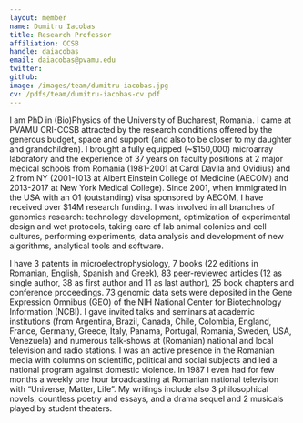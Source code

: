 ```yaml
---
layout: member
name: Dumitru Iacobas
title: Research Professor
affiliation: CCSB
handle: daiacobas
email: daiacobas@pvamu.edu
twitter: 
github: 
image: /images/team/dumitru-iacobas.jpg
cv: /pdfs/team/dumitru-iacobas-cv.pdf
---
```


I am PhD in (Bio)Physics of the University of Bucharest, Romania. I came at PVAMU CRI-CCSB attracted by the research conditions offered by the generous budget, space and support (and also to be closer to my daughter and grandchildren). I brought a fully equipped (~$150,000) microarray laboratory and the experience of 37 years on faculty positions at 2 major medical schools from Romania (1981-2001 at Carol Davila and Ovidius) and 2 from NY (2001-1013 at Albert Einstein College of Medicine (AECOM) and 2013-2017 at New York Medical College). Since 2001, when immigrated in the USA with an O1 (outstanding) visa sponsored by AECOM, I have received over $14M research funding. I was involved in all branches of genomics research: technology development, optimization of experimental design and wet protocols, taking care of lab animal colonies and cell cultures, performing experiments, data analysis and development of new algorithms, analytical tools and software. 


I have 3 patents in microelectrophysiology, 7 books (22 editions in Romanian, English, Spanish and Greek), 83 peer-reviewed articles (12 as single author, 38 as first author and 11 as last author), 25 book chapters and conference proceedings. 73 genomic data sets were deposited in the Gene Expression Omnibus (GEO) of the NIH National Center for Biotechnology Information (NCBI). I gave invited talks and seminars at academic institutions (from Argentina, Brazil, Canada, Chile, Colombia, England, France, Germany, Greece, Italy, Panama, Portugal, Romania, Sweden, USA, Venezuela) and numerous talk-shows at (Romanian) national and local television and radio stations. I was an active presence in the Romanian media with columns on scientific, political and social subjects and led a national program against domestic violence. In 1987 I even had for few months a weekly one hour broadcasting at Romanian national television with “Universe, Matter, Life”. My writings include also 3 philosophical novels, countless poetry and essays, and a drama sequel and 2 musicals played by student theaters.  
